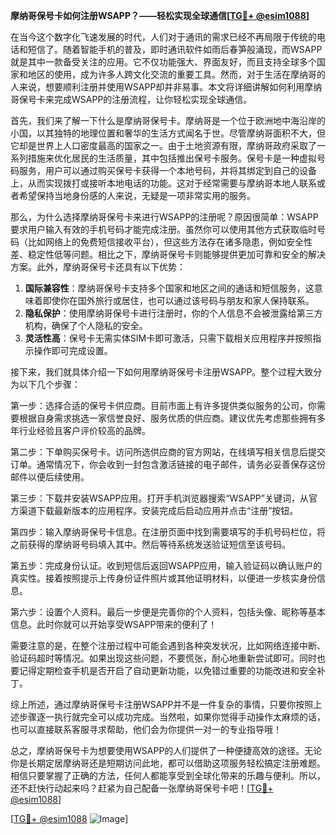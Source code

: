 **摩纳哥保号卡如何注册WSAPP？——轻松实现全球通信[[TG💪+ @esim1088](https://t.me/s/esim1088)]**

在当今这个数字化飞速发展的时代，人们对于通讯的需求已经不再局限于传统的电话和短信了。随着智能手机的普及，即时通讯软件如雨后春笋般涌现，而WSAPP就是其中一款备受关注的应用。它不仅功能强大、界面友好，而且支持全球多个国家和地区的使用，成为许多人跨文化交流的重要工具。然而，对于生活在摩纳哥的人来说，想要顺利注册并使用WSAPP却并非易事。本文将详细讲解如何利用摩纳哥保号卡来完成WSAPP的注册流程，让你轻松实现全球通信。

首先，我们来了解一下什么是摩纳哥保号卡。摩纳哥是一个位于欧洲地中海沿岸的小国，以其独特的地理位置和奢华的生活方式闻名于世。尽管摩纳哥面积不大，但它却是世界上人口密度最高的国家之一。由于土地资源有限，摩纳哥政府采取了一系列措施来优化居民的生活质量，其中包括推出保号卡服务。保号卡是一种虚拟号码服务，用户可以通过购买保号卡获得一个本地号码，并将其绑定到自己的设备上，从而实现拨打或接听本地电话的功能。这对于经常需要与摩纳哥本地人联系或者希望保持当地身份感的人来说，无疑是一项非常实用的服务。

那么，为什么选择摩纳哥保号卡来进行WSAPP的注册呢？原因很简单：WSAPP要求用户输入有效的手机号码才能完成注册。虽然你可以使用其他方式获取临时号码（比如网络上的免费短信接收平台），但这些方法存在诸多隐患，例如安全性差、稳定性低等问题。相比之下，摩纳哥保号卡则能够提供更加可靠和安全的解决方案。此外，摩纳哥保号卡还具有以下优势：

1. **国际兼容性**：摩纳哥保号卡支持多个国家和地区之间的通话和短信服务，这意味着即使你在国外旅行或居住，也可以通过该号码与朋友和家人保持联系。
2. **隐私保护**：使用摩纳哥保号卡进行注册时，你的个人信息不会被泄露给第三方机构，确保了个人隐私的安全。
3. **灵活性高**：保号卡无需实体SIM卡即可激活，只需下载相关应用程序并按照指示操作即可完成设置。

接下来，我们就具体介绍一下如何用摩纳哥保号卡注册WSAPP。整个过程大致分为以下几个步骤：

第一步：选择合适的保号卡供应商。目前市面上有许多提供类似服务的公司，你需要根据自身需求挑选一家信誉良好、服务优质的供应商。建议优先考虑那些拥有多年行业经验且客户评价较高的品牌。

第二步：下单购买保号卡。访问所选供应商的官方网站，在线填写相关信息后提交订单。通常情况下，你会收到一封包含激活链接的电子邮件，请务必妥善保存这份邮件以便后续使用。

第三步：下载并安装WSAPP应用。打开手机浏览器搜索“WSAPP”关键词，从官方渠道下载最新版本的应用程序。安装完成后启动应用并点击“注册”按钮。

第四步：输入摩纳哥保号卡信息。在注册页面中找到需要填写的手机号码栏位，将之前获得的摩纳哥号码填入其中。然后等待系统发送验证短信至该号码。

第五步：完成身份认证。收到短信后返回WSAPP应用，输入验证码以确认账户的真实性。接着按照提示上传身份证件照片或其他证明材料，以便进一步核实身份信息。

第六步：设置个人资料。最后一步便是完善你的个人资料，包括头像、昵称等基本信息。此时你就可以开始享受WSAPP带来的便利了！

需要注意的是，在整个注册过程中可能会遇到各种突发状况，比如网络连接中断、验证码超时等情况。如果出现这些问题，不要慌张，耐心地重新尝试即可。同时也要记得定期检查手机是否开启了自动更新功能，以免错过重要的功能改进和安全补丁。

综上所述，通过摩纳哥保号卡注册WSAPP并不是一件复杂的事情，只要你按照上述步骤逐一执行就完全可以成功完成。当然啦，如果你觉得手动操作太麻烦的话，也可以直接联系客服寻求帮助，他们会为你提供一对一的专业指导哦！

总之，摩纳哥保号卡为想要使用WSAPP的人们提供了一种便捷高效的途径。无论你是长期定居摩纳哥还是短期访问此地，都可以借助这项服务轻松搞定注册难题。相信只要掌握了正确的方法，任何人都能享受到全球化带来的乐趣与便利。所以，还不赶快行动起来吗？赶紧为自己配备一张摩纳哥保号卡吧！[[TG💪+ @esim1088](https://t.me/s/esim1088)]

[[TG💪+ @esim1088](https://t.me/s/esim1088) ![Image](https://i.postimg.cc/4NQfJmqS/Snipaste-2025-05-13-00-14-12.png)]